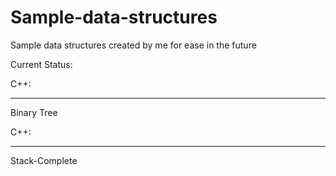 # Sample-data-structures

Sample data structures created by me for ease in the future

Current Status:

C++:

---
Binary Tree


C++:

---

Stack-Complete

